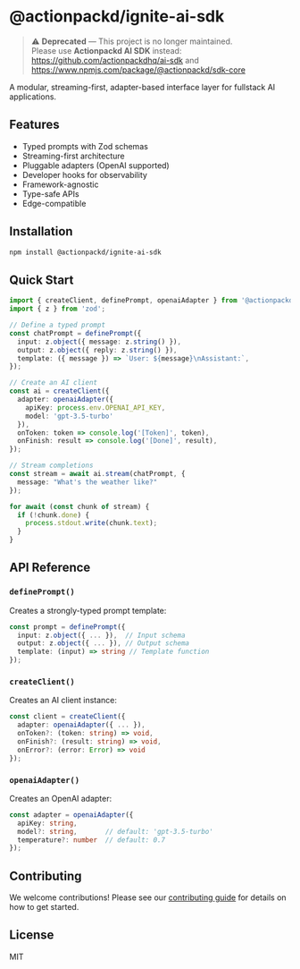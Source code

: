 # @actionpackd/ignite-ai-sdk

> ⚠️ **Deprecated** — This project is no longer maintained.  
> Please use **Actionpackd AI SDK** instead: https://github.com/actionpackdhq/ai-sdk and https://www.npmjs.com/package/@actionpackd/sdk-core

A modular, streaming-first, adapter-based interface layer for fullstack AI applications.

## Features

-  Typed prompts with Zod schemas
-  Streaming-first architecture
-  Pluggable adapters (OpenAI supported)
-  Developer hooks for observability
-  Framework-agnostic
-  Type-safe APIs
-  Edge-compatible

## Installation

```bash
npm install @actionpackd/ignite-ai-sdk
```

## Quick Start

```typescript
import { createClient, definePrompt, openaiAdapter } from '@actionpackd/ignite-ai-sdk';
import { z } from 'zod';

// Define a typed prompt
const chatPrompt = definePrompt({
  input: z.object({ message: z.string() }),
  output: z.object({ reply: z.string() }),
  template: ({ message }) => `User: ${message}\nAssistant:`,
});

// Create an AI client
const ai = createClient({
  adapter: openaiAdapter({ 
    apiKey: process.env.OPENAI_API_KEY,
    model: 'gpt-3.5-turbo'
  }),
  onToken: token => console.log('[Token]', token),
  onFinish: result => console.log('[Done]', result),
});

// Stream completions
const stream = await ai.stream(chatPrompt, { 
  message: "What's the weather like?" 
});

for await (const chunk of stream) {
  if (!chunk.done) {
    process.stdout.write(chunk.text);
  }
}
```

## API Reference

### `definePrompt()`

Creates a strongly-typed prompt template:

```typescript
const prompt = definePrompt({
  input: z.object({ ... }),  // Input schema
  output: z.object({ ... }), // Output schema
  template: (input) => string // Template function
});
```

### `createClient()`

Creates an AI client instance:

```typescript
const client = createClient({
  adapter: openaiAdapter({ ... }),
  onToken?: (token: string) => void,
  onFinish?: (result: string) => void,
  onError?: (error: Error) => void
});
```

### `openaiAdapter()`

Creates an OpenAI adapter:

```typescript
const adapter = openaiAdapter({
  apiKey: string,
  model?: string,       // default: 'gpt-3.5-turbo'
  temperature?: number  // default: 0.7
});
```

## Contributing

We welcome contributions! Please see our [contributing guide](CONTRIBUTING.md) for details on how to get started.

## License

MIT
